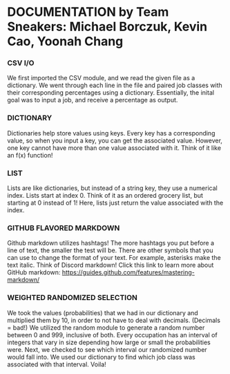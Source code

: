 # DOCUMENTATION by Team Sneakers: Michael Borczuk, Kevin Cao, Yoonah Chang
### CSV I/O
We first imported the CSV module, and we read the given file as a dictionary. We went through each line in the file and paired job classes with their 
corresponding percentages using a dictionary. Essentially, the inital goal was to input a job, and receive a percentage as output.
### DICTIONARY
Dictionaries help store values using keys. Every key has a corresponding value, so when you input a key, you can get the associated value. However, one key cannot have more than one value associated with it. Think of it like an f(x) function!
### LIST
Lists are like dictionaries, but instead of a string key, they use a numerical index. Lists start at index 0. Think of it as an ordered grocery list, but starting at 0 instead of 1! Here, lists just return the value associated with the index.
### GITHUB FLAVORED MARKDOWN
Github markdown utilizes hashtags! The more hashtags you put before a line of text, the smaller the test will be. There are other symbols that you can use to change the format of your text. For example, asterisks make the text italic. Think of Discord markdown!
Click this link to learn more about GitHub markdown: https://guides.github.com/features/mastering-markdown/
### WEIGHTED RANDOMIZED SELECTION
We took the values (probabilities) that we had in our dictionary and multiplied them by 10, in order to not have to deal with decimals. (Decimals = bad!) 
We utilized the random module to generate a random number between 0 and 999, inclusive of both. 
Every occupation has an interval of integers that vary in size depending how large or small the probabilities were. 
Next, we checked to see which interval our randomized number would fall into.
We used our dictionary to find which job class was associated with that interval. Voila!
